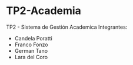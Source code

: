 # TP2-Academia
TP2 - Sistema de Gestión Academica
Integrantes:

- Candela Poratti
- Franco Fonzo
- German Tano
- Lara del Coro
